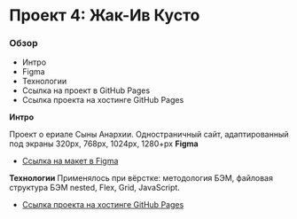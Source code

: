 # Проект 4: Жак-Ив Кусто

### Обзор
* Интро
* Figma
* Технологии
* Ссылка на проект в GitHub Pages 
* Ссылка проекта на хостинге GitHub Pages

**Интро**

Проект о ериале Сыны Анархии.
Одностраничный сайт, адаптированный под экраны 320рх, 768рх, 1024рх, 1280+рх
**Figma**

* [Ссылка на макет в Figma](https://www.figma.com/file/2cn9N9jSkmxD84oJik7xL7/JavaScript.-Sprint-4?node-id=0%3A1)

**Технологии**
Применялось при вёрстке: методология БЭМ, файловая структура БЭМ nested, Flex, Grid, JavaScript.

* [Ссылка проекта на хостинге GitHub Pages](https://stan-mur.github.io/mesto/)